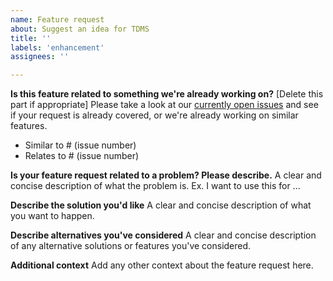 ```yaml
---
name: Feature request
about: Suggest an idea for TDMS
title: ''
labels: 'enhancement'
assignees: ''

---
```


**Is this feature related to something we're already working on?**
[Delete this part if appropriate] Please take a look at our [currently open issues](https://github.com/UCL/TDMS/issues/) and see if your request is already covered, or we're already working on similar features.

* Similar to # (issue number)
* Relates to # (issue number)

**Is your feature request related to a problem? Please describe.**
A clear and concise description of what the problem is. Ex. I want to use this for ...

**Describe the solution you'd like**
A clear and concise description of what you want to happen.

**Describe alternatives you've considered**
A clear and concise description of any alternative solutions or features you've considered.

**Additional context**
Add any other context about the feature request here.
